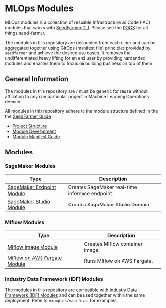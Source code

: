 # MLOps Modules

MLOps modules is a collection of resuable Infrastructure as Code (IAC) modules that works with [SeedFarmer CLI](https://github.com/awslabs/seed-farmer). Please see the [DOCS](https://seed-farmer.readthedocs.io/en/latest/) for all things seed-farmer.

The modules in this repository are decoupled from each other and can be aggregated together using GitOps (manifest file) principles provided by `seedfarmer` and achieve the desired use cases. It removes the undifferentiated heavy lifting for an end user by providing hardended modules and enables them to focus on building business on top of them.

## General Information

The modules in this repository are / must be generic for reuse without affiliation to any one particular project in Machine Learning Operations domain.

All modules in this repository adhere to the module structure defined in the the [SeedFarmer Guide](https://seed-farmer.readthedocs.io/en/latest)

- [Project Structure](https://seed-farmer.readthedocs.io/en/latest/project_development.html)
- [Module Development](https://seed-farmer.readthedocs.io/en/latest/module_development.html)
- [Module Manifest Guide](https://seed-farmer.readthedocs.io/en/latest/manifests.html)

## Modules

### SageMaker Modules

| Type                                                                        | Description                                     |
|-----------------------------------------------------------------------------|-------------------------------------------------|
| [SageMaker Endpoint Module](modules/sagemaker/sagemaker-endpoint/README.md) | Creates SageMaker real-time inference endpoint. |
| [SageMaker Studio Module](modules/sagemaker/sagemaker-studio/README.md)     | Creates SageMaker Studio Domain.                |


### Mlflow Modules

| Type                                                                    | Description                     |
|-------------------------------------------------------------------------|---------------------------------|
| [Mlflow Image Module](modules/mlflow/mlflow-image/README.md)            | Creates Mlflow container image. |
| [Mlflow on AWS Fargate Module](modules/mlflow/mlflow-fargate/README.md) | Runs Mlflow on AWS Fargate.     |

### Industry Data Framework (IDF) Modules

The modules in this repository are compatible with [Industry Data Framework (IDF) Modules](https://github.com/awslabs/idf-modules) and can be used together within the same deployment. Refer to `examples/manifests` for examples.

